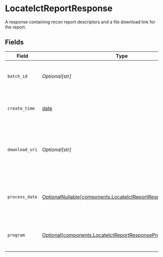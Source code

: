 # LocateIctReportResponse

A response containing recon report descriptors and a file download link for the report.


## Fields

| Field                                                                                                                            | Type                                                                                                                             | Required                                                                                                                         | Description                                                                                                                      | Example                                                                                                                          |
| -------------------------------------------------------------------------------------------------------------------------------- | -------------------------------------------------------------------------------------------------------------------------------- | -------------------------------------------------------------------------------------------------------------------------------- | -------------------------------------------------------------------------------------------------------------------------------- | -------------------------------------------------------------------------------------------------------------------------------- |
| `batch_id`                                                                                                                       | *Optional[str]*                                                                                                                  | :heavy_minus_sign:                                                                                                               | The id of the batch associated with the report.                                                                                  | 24114.108.2b2c1.001                                                                                                              |
| `create_time`                                                                                                                    | [date](https://docs.python.org/3/library/datetime.html#date-objects)                                                             | :heavy_minus_sign:                                                                                                               | The timestamp when the report was created.                                                                                       | 2023-09-30 10:30:05 +0000 UTC                                                                                                    |
| `download_uri`                                                                                                                   | *Optional[str]*                                                                                                                  | :heavy_minus_sign:                                                                                                               | The signed file download uri. The link will expire after a set period of time.                                                   | https://storage.googleapis.com/download_link                                                                                     |
| `process_date`                                                                                                                   | [OptionalNullable[components.LocateIctReportResponseProcessDate]](../../models/components/locateictreportresponseprocessdate.md) | :heavy_minus_sign:                                                                                                               | The process date of the batch associated with the report.                                                                        | {<br/>"day": 30,<br/>"month": 9,<br/>"year": 2023<br/>}                                                                          |
| `program`                                                                                                                        | [Optional[components.LocateIctReportResponseProgram]](../../models/components/locateictreportresponseprogram.md)                 | :heavy_minus_sign:                                                                                                               | The ICT program associated with the report.                                                                                      | BROKER_PARTNER                                                                                                                   |
